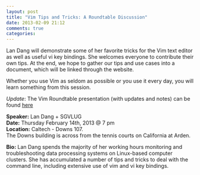 ```yaml
---
layout: post
title: "Vim Tips and Tricks: A Roundtable Discussion"
date: 2013-02-09 21:12
comments: true
categories: 
---
```


Lan Dang will demonstrate some of her favorite tricks for the Vim text editor as well as useful vi key bindings. She welcomes everyone to contribute their own tips.  At the end, we hope to gather our tips and use cases into a document, which will be linked through the website.

Whether you use Vim as seldom as possible or you use it every day, you will learn something from this session.

*Update*: The Vim Roundtable presentation (with updates and notes) can be found [here](http://bit.ly/WLQ50F) 

__Speaker:__ Lan Dang + SGVLUG <br/>
__Date:__ Thursday February 14th, 2013 @ 7 pm <br/>
__Location:__ Caltech - Downs 107. <br/>
The Downs building is across from the tennis  courts on California at Arden. 

__Bio:__ Lan Dang spends the majority of her working hours monitoring and troubleshooting data processing systems on Linux-based computer clusters.  She has accumulated a number of tips and tricks to deal with the command line, including extensive use of vim and vi key bindings.
